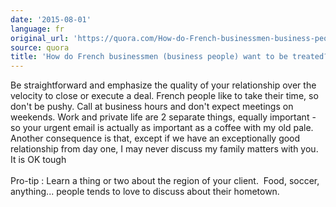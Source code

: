 ```yaml
---
date: '2015-08-01'
language: fr
original_url: 'https://quora.com/How-do-French-businessmen-business-people-want-to-be-treated/answer/Clément-Renaud'
source: quora
title: 'How do French businessmen (business people) want to be treated?'
---
```


Be straightforward and emphasize the quality of your relationship over
the velocity to close or execute a deal. French people like to take
their time, so don\'t be pushy. Call at business hours and don\'t expect
meetings on weekends. Work and private life are 2 separate things,
equally important - so your urgent email is actually as important as a
coffee with my old pale. Another consequence is that, except if we have
an exceptionally good relationship from day one, I may never discuss my
family matters with you. It is OK tough\
\
Pro-tip : Learn a thing or two about the region of your client.  Food,
soccer, anything\... people tends to love to discuss about their
hometown.
